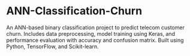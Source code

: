# ANN-Classification-Churn
An ANN-based binary classification project to predict telecom customer churn. Includes data preprocessing, model training using Keras, and performance evaluation with accuracy and confusion matrix. Built using Python, TensorFlow, and Scikit-learn.
